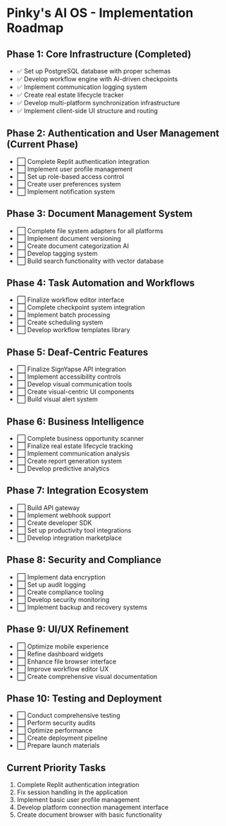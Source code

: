 # Pinky's AI OS - Implementation Roadmap

## Phase 1: Core Infrastructure (Completed)
- ✅ Set up PostgreSQL database with proper schemas
- ✅ Develop workflow engine with AI-driven checkpoints
- ✅ Implement communication logging system
- ✅ Create real estate lifecycle tracker
- ✅ Develop multi-platform synchronization infrastructure
- ✅ Implement client-side UI structure and routing

## Phase 2: Authentication and User Management (Current Phase)
- ⬜ Complete Replit authentication integration
- ⬜ Implement user profile management
- ⬜ Set up role-based access control
- ⬜ Create user preferences system
- ⬜ Implement notification system

## Phase 3: Document Management System
- ⬜ Complete file system adapters for all platforms
- ⬜ Implement document versioning
- ⬜ Create document categorization AI
- ⬜ Develop tagging system
- ⬜ Build search functionality with vector database

## Phase 4: Task Automation and Workflows
- ⬜ Finalize workflow editor interface
- ⬜ Complete checkpoint system integration
- ⬜ Implement batch processing
- ⬜ Create scheduling system
- ⬜ Develop workflow templates library

## Phase 5: Deaf-Centric Features
- ⬜ Finalize SignYapse API integration
- ⬜ Implement accessibility controls
- ⬜ Develop visual communication tools
- ⬜ Create visual-centric UI components
- ⬜ Build visual alert system

## Phase 6: Business Intelligence
- ⬜ Complete business opportunity scanner
- ⬜ Finalize real estate lifecycle tracking
- ⬜ Implement communication analysis
- ⬜ Create report generation system
- ⬜ Develop predictive analytics

## Phase 7: Integration Ecosystem
- ⬜ Build API gateway
- ⬜ Implement webhook support
- ⬜ Create developer SDK
- ⬜ Set up productivity tool integrations
- ⬜ Develop integration marketplace

## Phase 8: Security and Compliance
- ⬜ Implement data encryption
- ⬜ Set up audit logging
- ⬜ Create compliance tooling
- ⬜ Develop security monitoring
- ⬜ Implement backup and recovery systems

## Phase 9: UI/UX Refinement
- ⬜ Optimize mobile experience
- ⬜ Refine dashboard widgets
- ⬜ Enhance file browser interface
- ⬜ Improve workflow editor UX
- ⬜ Create comprehensive visual documentation

## Phase 10: Testing and Deployment
- ⬜ Conduct comprehensive testing
- ⬜ Perform security audits
- ⬜ Optimize performance
- ⬜ Create deployment pipeline
- ⬜ Prepare launch materials

## Current Priority Tasks
1. Complete Replit authentication integration
2. Fix session handling in the application
3. Implement basic user profile management
4. Develop platform connection management interface
5. Create document browser with basic functionality
